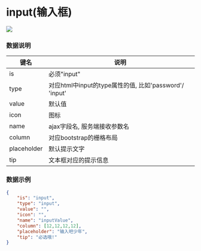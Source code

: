 # input(输入框)   


![](https://github.com/MaiYuan/Admin5/blob/master/docs/images/input.png?raw=true)


### 数据说明
|键名 |说明 |
| ------------ | ------------ |
|is| 必须"input"  |
|type| 对应html中input的type属性的值, 比如'password'/ 'input'  |
|value| 默认值  |
|icon| 图标  |
|name   | ajax字段名, 服务端接收参数名  |
|column   | 对应bootstrap的栅格布局  |
|placeholder   | 默认提示文字  |
|tip   | 文本框对应的提示信息  |

### 数据示例
``` json
{
	"is": "input",
	"type": "input",
	"value": "",
	"icon": "",
	"name": "inputValue",
	"column": [12,12,12,12],
    "placeholder": "输入吧少年",
    "tip": "必选哦!"
}
```
